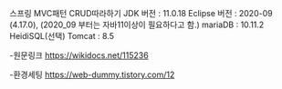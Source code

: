 스프링 MVC패턴 CRUD따라하기
JDK 버전 : 11.0.18
Eclipse 버전 : 2020-09 (4.17.0), (2020_09 부터는 자바11이상이 필요하다고 함.)
mariaDB : 10.11.2
HeidiSQL(선택)
Tomcat : 8.5

-원문링크
https://wikidocs.net/115236

-환경세팅
https://web-dummy.tistory.com/12
